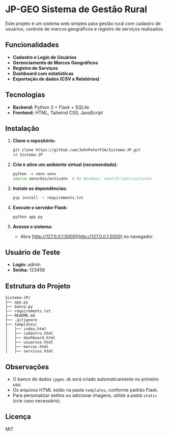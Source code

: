 # JP-GEO Sistema de Gestão Rural

Este projeto é um sistema web simples para gestão rural com cadastro de usuários, controle de marcos geográficos e registro de serviços realizados.

## Funcionalidades

- **Cadastro e Login de Usuários**
- **Gerenciamento de Marcos Geográficos**
- **Registro de Serviços**
- **Dashboard com estatísticas**
- **Exportação de dados (CSV e Relatórios)**

## Tecnologias

- **Backend:** Python 3 + Flask + SQLite
- **Frontend:** HTML, Tailwind CSS, JavaScript

## Instalação

1. **Clone o repositório:**
   ```bash
   git clone https://github.com/JohnPeterFSA/Sistema-JP.git
   cd Sistema-JP
   ```

2. **Crie e ative um ambiente virtual (recomendado):**
   ```bash
   python -m venv venv
   source venv/bin/activate  # No Windows: venv\Scripts\activate
   ```

3. **Instale as dependências:**
   ```bash
   pip install -r requirements.txt
   ```

4. **Execute o servidor Flask:**
   ```bash
   python app.py
   ```

5. **Acesse o sistema:**
   - Abra [http://127.0.0.1:5000](http://127.0.0.1:5000) no navegador.

## Usuário de Teste

- **Login:** admin
- **Senha:** 123456

## Estrutura do Projeto

```
Sistema-JP/
├── app.py
├── banco.py
├── requirements.txt
├── README.md
├── .gitignore
├── templates/
│   ├── index.html
│   ├── cadastro.html
│   ├── dashboard.html
│   ├── usuarios.html
│   ├── marcos.html
│   ├── servicos.html
```

## Observações

- O banco de dados `jpgeo.db` será criado automaticamente no primeiro uso.
- Os arquivos HTML estão na pasta `templates`, conforme padrão Flask.
- Para personalizar estilos ou adicionar imagens, utilize a pasta `static` (crie caso necessário).

## Licença

MIT
